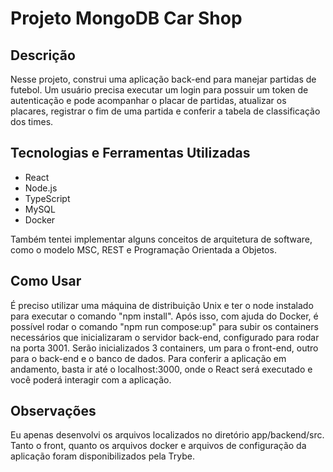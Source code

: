 # Projeto MongoDB Car Shop #

## Descrição ##

Nesse projeto, construi uma aplicação back-end para manejar partidas de futebol. Um usuário precisa executar um login para possuir um token de autenticação e pode acompanhar
o placar de partidas, atualizar os placares, registrar o fim de uma partida e conferir a tabela de classificação dos times.

## Tecnologias e Ferramentas Utilizadas ##

- React
- Node.js
- TypeScript
- MySQL
- Docker

Também tentei implementar alguns conceitos de arquitetura de software, como o modelo MSC, REST e Programação Orientada a Objetos.

## Como Usar ##



É preciso utilizar uma máquina de distribuição Unix e ter o node instalado para executar o comando "npm install". Após isso, com ajuda do Docker, é possível rodar o comando "npm run compose:up" para subir os containers necessários que inicializaram o servidor back-end, configurado para rodar na porta 3001.
Serão inicializados 3 containers, um para o front-end, outro para o back-end e o banco de dados. Para conferir a aplicação em andamento, basta ir até o localhost:3000, onde o React
será executado e você poderá interagir com a aplicação.

## Observações ##

Eu apenas desenvolvi os arquivos localizados no diretório app/backend/src. Tanto o front, quanto os arquivos docker e arquivos de configuração da aplicação foram disponibilizados pela Trybe.
